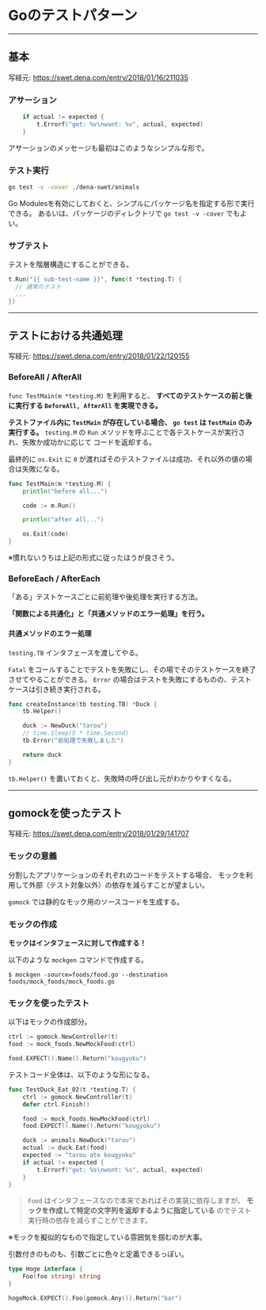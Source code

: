 # Goのテストパターン

---

## 基本

写経元: https://swet.dena.com/entry/2018/01/16/211035

### アサーション

```go
	if actual != expected {
		t.Errorf("got: %v\nwant: %v", actual, expected)
	}
```

アサーションのメッセージも最初はこのようなシンプルな形で。

### テスト実行

```sh
go test -v -cover ./dena-swet/animals
```

Go Modulesを有効にしておくと、シンプルにパッケージ名を指定する形で実行できる。
あるいは、パッケージのディレクトリで `go test -v -cover` でもよい。

### サブテスト

テストを階層構造にすることができる。

```go
t.Run("{{ sub-test-name }}", func(t *testing.T) {
  // 通常のテスト
  ...
})
```

---

## テストにおける共通処理

写経元: https://swet.dena.com/entry/2018/01/22/120155

### BeforeAll / AfterAll

`func TestMain(m *testing.M)` を利用すると、
**すべてのテストケースの前と後に実行する `BeforeAll, AfterAll` を実現できる。**

**テストファイル内に `TestMain` が存在している場合、 `go test` は `TestMain` のみ実行する。**
`testing.M` の `Run` メソッドを呼ぶことで各テストケースが実行され、失敗か成功かに応じて
コードを返却する。

最終的に `os.Exit` に `0` が渡ればそのテストファイルは成功、それ以外の値の場合は失敗になる。

```go
func TestMain(m *testing.M) {
	println("before all...")

	code := m.Run()

	println("after all...")

	os.Exit(code)
}
```

※慣れないうちは上記の形式に従ったほうが良さそう。

### BeforeEach / AfterEach

「ある」テストケースごとに前処理や後処理を実行する方法。

**「関数による共通化」と「共通メソッドのエラー処理」を行う。**

#### 共通メソッドのエラー処理

`testing.TB` インタフェースを渡してやる。

`Fatal` をコールすることでテストを失敗にし、その場でそのテストケースを終了させてやることができる。
`Error` の場合はテストを失敗にするものの、テストケースは引き続き実行される。

```go
func createInstance(tb testing.TB) *Duck {
	tb.Helper()

	duck := NewDuck("tarou")
	// time.Sleep(5 * time.Second)
	tb.Error("前処理で失敗しました")

	return duck
}
```

`tb.Helper()` を置いておくと、失敗時の呼び出し元がわかりやすくなる。

---

## gomockを使ったテスト

写経元: https://swet.dena.com/entry/2018/01/29/141707

### モックの意義

分割したアプリケーションのそれぞれのコードをテストする場合、
モックを利用して外部（テスト対象以外）の依存を減らすことが望ましい。

`gomock` では静的なモック用のソースコードを生成する。

### モックの作成

**モックはインタフェースに対して作成する！**

以下のような `mockgen` コマンドで作成する。

```
$ mockgen -source=foods/food.go --destination foods/mock_foods/mock_foods.go
```

### モックを使ったテスト

以下はモックの作成部分。

```go
ctrl := gomock.NewController(t)
food := mock_foods.NewMockFood(ctrl)

food.EXPECT().Name().Return("kougyoku")
```

テストコード全体は、以下のような形になる。

```go
func TestDuck_Eat_02(t *testing.T) {
    ctrl := gomock.NewController(t)
    defer ctrl.Finish()

    food := mock_foods.NewMockFood(ctrl)
    food.EXPECT().Name().Return("kougyoku")

    duck := animals.NewDuck("tarou")
    actual := duck.Eat(food)
    expected := "tarou ate kougyoku"
    if actual != expected {
        t.Errorf("got: %s\nwont: %s", actual, expected)
    }
}
```

> `Food` はインタフェースなので本来であればその実装に依存しますが、
> **モックを作成して特定の文字列を返却するように指定している** のでテスト実行時の依存を減らすことができます。

※モックを擬似的なもので指定している雰囲気を掴むのが大事。

引数付きのものも、引数ごとに色々と定義できるっぽい。

```go
type Hoge interface {
    Foo(foo string) string
}

hogeMock.EXPECT().Foo(gomock.Any()).Return("bar")
```

